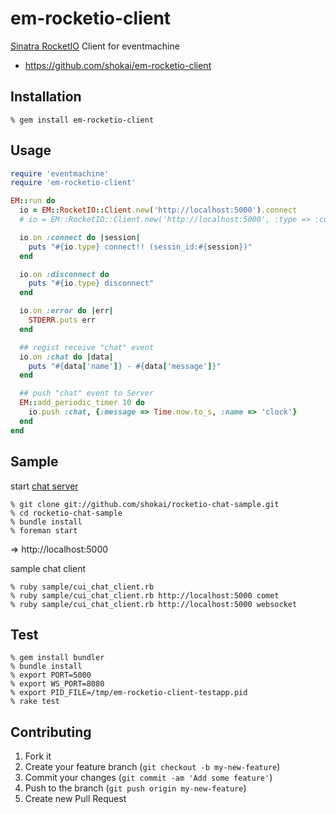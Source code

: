 em-rocketio-client
==================
[Sinatra RocketIO](https://github.com/shokai/sinatra-rocketio) Client for eventmachine

* https://github.com/shokai/em-rocketio-client

Installation
------------

    % gem install em-rocketio-client


Usage
-----

```ruby
require 'eventmachine'
require 'em-rocketio-client'

EM::run do
  io = EM::RocketIO::Client.new('http://localhost:5000').connect
  # io = EM::RocketIO::Client.new('http://localhost:5000', :type => :comet).connect

  io.on :connect do |session|
    puts "#{io.type} connect!! (sessin_id:#{session})"
  end

  io.on :disconnect do
    puts "#{io.type} disconnect"
  end

  io.on :error do |err|
    STDERR.puts err
  end

  ## regist receive "chat" event
  io.on :chat do |data|
    puts "#{data['name']} - #{data['message']}"
  end

  ## push "chat" event to Server
  EM::add_periodic_timer 10 do
    io.push :chat, {:message => Time.now.to_s, :name => 'clock'}
  end
end
```


Sample
------

start [chat server](https://github.com/shokai/rocketio-chat-sample)

    % git clone git://github.com/shokai/rocketio-chat-sample.git
    % cd rocketio-chat-sample
    % bundle install
    % foreman start

=> http://localhost:5000


sample chat client

    % ruby sample/cui_chat_client.rb
    % ruby sample/cui_chat_client.rb http://localhost:5000 comet
    % ruby sample/cui_chat_client.rb http://localhost:5000 websocket


Test
----

    % gem install bundler
    % bundle install
    % export PORT=5000
    % export WS_PORT=8080
    % export PID_FILE=/tmp/em-rocketio-client-testapp.pid
    % rake test


Contributing
------------

1. Fork it
2. Create your feature branch (`git checkout -b my-new-feature`)
3. Commit your changes (`git commit -am 'Add some feature'`)
4. Push to the branch (`git push origin my-new-feature`)
5. Create new Pull Request

